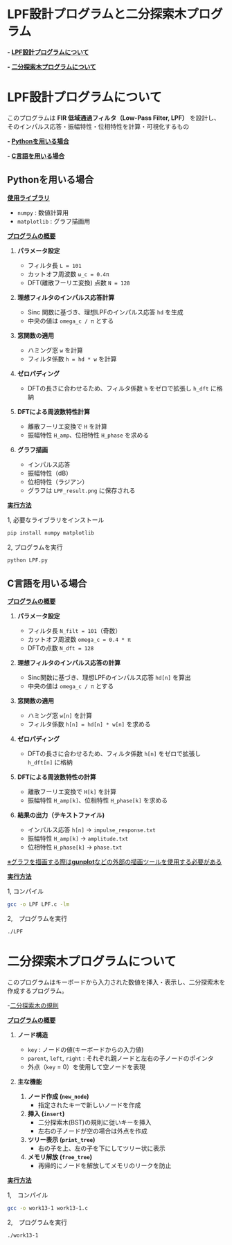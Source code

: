 # LPF設計プログラムと二分探索木プログラム

**- [LPF設計プログラムについて](#LPF設計プログラムについて)**

**- [二分探索木プログラムについて](#二分探索木プログラムについて)**

# LPF設計プログラムについて

このプログラムは **FIR 低域通過フィルタ（Low-Pass Filter, LPF）** を設計し、そのインパルス応答・振幅特性・位相特性を計算・可視化するもの

**- [Pythonを用いる場合](#Pythonを用いる場合)**

**- [C言語を用いる場合](#C言語を用いる場合)**

## Pythonを用いる場合 

**<ins>使用ライブラリ</ins>**

- `numpy` : 数値計算用
- `matplotlib` : グラフ描画用

**<ins>プログラムの概要</ins>**

1. **パラメータ設定**  
   - フィルタ長 `L = 101`  
   - カットオフ周波数 `ω_c = 0.4π`  
   - DFT(離散フーリエ変換) 点数 `N = 128`

2. **理想フィルタのインパルス応答計算**  
   - Sinc 関数に基づき、理想LPFのインパルス応答 `hd` を生成
   - 中央の値は `omega_c / π` とする

3. **窓関数の適用**  
   - ハミング窓 `w` を計算
   - フィルタ係数 `h = hd * w` を計算

4.  **ゼロパディング**
     - DFTの長さに合わせるため、フィルタ係数 `h` をゼロで拡張し `h_dft` に格納

5. **DFTによる周波数特性計算**  
   - 離散フーリエ変換で `H` を計算
   - 振幅特性 `H_amp`、位相特性 `H_phase` を求める

6. **グラフ描画**  
   - インパルス応答
   - 振幅特性（dB）
   - 位相特性（ラジアン）  
   - グラフは `LPF_result.png` に保存される

**<ins>実行方法</ins>**

1, 必要なライブラリをインストール
```bash
pip install numpy matplotlib
```

2, プログラムを実行
```bash
python LPF.py
```

## C言語を用いる場合

**<ins>プログラムの概要</ins>**

1. **パラメータ設定**
   - フィルタ長 `N_filt = 101`（奇数）
   - カットオフ周波数 `omega_c = 0.4 * π`
   - DFTの点数 `N_dft = 128`

2. **理想フィルタのインパルス応答の計算**
   - Sinc関数に基づき、理想LPFのインパルス応答 `hd[n]` を算出
   - 中央の値は `omega_c / π` とする

3. **窓関数の適用**
   - ハミング窓 `w[n]` を計算
   - フィルタ係数 `h[n] = hd[n] * w[n]` を求める

4. **ゼロパディング**
   - DFTの長さに合わせるため、フィルタ係数 `h[n]` をゼロで拡張し `h_dft[n]` に格納

5. **DFTによる周波数特性の計算**
   - 離散フーリエ変換で `H[k]` を計算
   - 振幅特性 `H_amp[k]`、位相特性 `H_phase[k]` を求める
   

6. **結果の出力（テキストファイル)**
   - インパルス応答 `h[n]` → `impulse_response.txt`  
   - 振幅特性 `H_amp[k]` → `amplitude.txt`  
   - 位相特性 `H_phase[k]` → `phase.txt`  

<ins>※グラフを描画する際は**gunplot**などの外部の描画ツールを使用する必要がある</ins>

**<ins>実行方法</ins>**

1, コンパイル
```bash
gcc -o LPF LPF.c -lm
```

2,　プログラムを実行
```bash
./LPF
```

# 二分探索木プログラムについて

このプログラムはキーボードから入力された数値を挿入・表示し、二分探索木を作成するプログラム。

 -[二分探索木の規則](https://medium-company.com/%E4%BA%8C%E5%88%86%E6%8E%A2%E7%B4%A2%E6%9C%A8/)

**<ins>プログラムの概要</ins>**

1. **ノード構造**
   - `key` : ノードの値(キーボードからの入力値)  
   - `parent`, `left`, `right` : それぞれ親ノードと左右の子ノードのポインタ  
   - 外点（`key` = 0）を使用して空ノードを表現

2. **主な機能**
   1. **ノード作成 (`new_node`)**  
      - 指定されたキーで新しいノードを作成
   2. **挿入 (`insert`)**  
      - 二分探索木(BST)の規則に従いキーを挿入  
      - 左右の子ノードが空の場合は外点を作成
   3. **ツリー表示 (`print_tree`)**  
      - 右の子を上、左の子を下にしてツリー状に表示
   4. **メモリ解放 (`free_tree`)**  
      - 再帰的にノードを解放してメモリのリークを防止

**<ins>実行方法</ins>**

1,　コンパイル
```bash
gcc -o work13-1 work13-1.c 
```

2,　プログラムを実行
```bash
./work13-1
```












